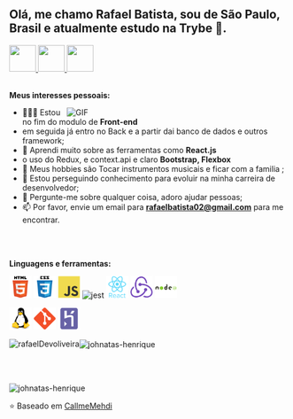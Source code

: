 ## Olá, me chamo **Rafael Batista**, sou de São Paulo, Brasil e atualmente estudo na  **Trybe** 🚀.

<a href="https://github.com/rafaelDevoliveira" target="_blank">
  <img src="https://cdn.iconscout.com/icon/free/png-256/github-108-438008.png" width="48px" height="48px">
</a> 
<a href="https://www.instagram.com/rafa_batista02/" target="_blank">
  <img src="https://cdn.icon-icons.com/icons2/1211/PNG/512/1491579602-yumminkysocialmedia36_83067.png" width="48px" height="48px">
</a> 

<a href="https://www.linkedin.com/in/rafael-batista-11216b19b/" target="_blank">
  <img src="https://i.ibb.co/Kx2GSrT/linkedin.png" width="48px" height="48px">
</a>

<br />
<br />

 

**Meus interesses pessoais:**

  <img align="right" alt="GIF" src="![gifprogramdor](https://user-images.githubusercontent.com/80712559/136209963-6f605d62-9549-409f-b19f-fe4d290a98e9.gif)" width="400px" />

- 👨🏽‍💻 Estou no fim do modulo de  **Front-end**
- em seguida já entro no Back e a partir dai banco de dados e outros framework;
- 🌱 Aprendi muito sobre as ferramentas como **React.js**
- o uso do Redux, e context.api e claro **Bootstrap, Flexbox**
- 🤔 Meus hobbies são Tocar instrumentos musicais e ficar com a familia ;
- 💼 Estou perseguindo conhecimento para evoluir na minha carreira de desenvolvedor;
- 💬 Pergunte-me sobre qualquer coisa, adoro ajudar pessoas;
- 📫 Por favor, envie um email para **rafaelbatista02@gmail.com** para me encontrar.


<br />
<br />

**Linguagens e ferramentas:**  

<p align="left">
  <img src="https://raw.githubusercontent.com/devicons/devicon/master/icons/html5/html5-original-wordmark.svg" alt="html5" width="40" height="40"/> 
  <img src="https://raw.githubusercontent.com/devicons/devicon/master/icons/css3/css3-original-wordmark.svg" alt="css3" width="40" height="40"/> 
  <img src="https://raw.githubusercontent.com/devicons/devicon/master/icons/javascript/javascript-original.svg" alt="javascript" width="40" height="40"/> 
  <img src="https://www.learnstorybook.com/intro-to-storybook/logo-jest.png" alt="jest" width="40" height="40" />
  <img src="https://raw.githubusercontent.com/devicons/devicon/master/icons/react/react-original-wordmark.svg" alt="react" width="40" height="40"/> 
  <img src="https://raw.githubusercontent.com/devicons/devicon/master/icons/redux/redux-original.svg" alt="redux" width="40" height="40"/> 
  
  
  <img src="https://raw.githubusercontent.com/devicons/devicon/master/icons/nodejs/nodejs-original-wordmark.svg" alt="nodejs" width="40" height="40"/>   
   
</p>

<p>
  <img src="https://raw.githubusercontent.com/devicons/devicon/master/icons/linux/linux-original.svg" alt="linux" width="40" height="40" />
  <img src="https://raw.githubusercontent.com/devicons/devicon/master/icons/git/git-original.svg" alt="git" width="40" height="40"/> 
  <img src="https://raw.githubusercontent.com/devicons/devicon/master/icons/heroku/heroku-plain.svg" alt="heroku" width="40" height="40" />
</p>


<p>
    <img align="left" src="https://github-readme-stats.vercel.app/api?username=rafaelDevoliveira&count_private=true&show_icons=true&theme=graywhite&icon_color=268bd2&title_color=268bd2" alt="rafaelDevoliveira" />
</p>
<p>
    <img align="center" src="https://github-readme-stats.vercel.app/api/top-langs/?username=johnatas-henrique&layout=compact&theme=graywhite&title_color=268bd2" alt="johnatas-henrique" />
</p>

<br />
<br />

<p align="left"> <img src="https://komarev.com/ghpvc/?username=johnatas-henrique" alt="johnatas-henrique" /> </p>

⭐️ Baseado em [CallmeMehdi](https://github.com/CallmeMehdi)
